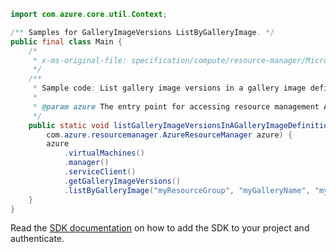 ```java
import com.azure.core.util.Context;

/** Samples for GalleryImageVersions ListByGalleryImage. */
public final class Main {
    /*
     * x-ms-original-file: specification/compute/resource-manager/Microsoft.Compute/stable/2021-07-01/examples/gallery/ListGalleryImageVersionsInAGalleryImage.json
     */
    /**
     * Sample code: List gallery image versions in a gallery image definition.
     *
     * @param azure The entry point for accessing resource management APIs in Azure.
     */
    public static void listGalleryImageVersionsInAGalleryImageDefinition(
        com.azure.resourcemanager.AzureResourceManager azure) {
        azure
            .virtualMachines()
            .manager()
            .serviceClient()
            .getGalleryImageVersions()
            .listByGalleryImage("myResourceGroup", "myGalleryName", "myGalleryImageName", Context.NONE);
    }
}
```

Read the [SDK documentation](https://github.com/Azure/azure-sdk-for-java/blob/azure-resourcemanager_2.11.0/sdk/resourcemanager/azure-resourcemanager/README.md) on how to add the SDK to your project and authenticate.

